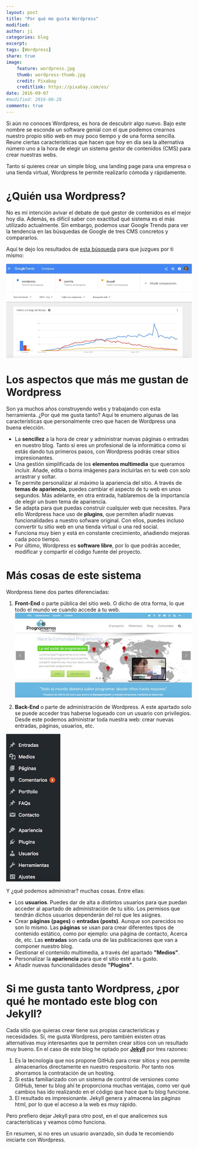 ```yaml
---
layout: post
title: "Por qué me gusta Wordpress"
modified:
author: ji
categories: blog
excerpt:
tags: [Wordpress]
share: true
image:
    feature: wordpress.jpg
    thumb: wordpress-thumb.jpg
    credit: Pixabay
    creditlink: https://pixabay.com/es/
date: 2016-09-07
#modified: 2016-08-28
comments: true
---
```


Si aún no conoces Wordpress, es hora de descubrir algo nuevo. Bajo este nombre se esconde un software genial con el que podemos crearnos nuestro propio sitio web en muy poco tiempo y de una forma sencilla. Reune ciertas características que hacen que hoy en día sea la alternativa número uno a la hora de elegir un sistema gestor de contenidos (CMS) para crear nuestras webs. 

Tanto si quieres crear un simple blog, una landing page para una empresa o una tienda virtual, Wordpress te permite realizarlo cómoda y rápidamente. 

# ¿Quién usa Wordpress?

No es mi intención avivar el debate de qué gestor de contenidos es el mejor hoy día. Además, es difícil saber con exactitud qué sistema es el más utilizado actualmente. Sin embargo, podemos usar Google Trends para ver la tendencia en las búsquedas de Google de tres CMS concretos y compararlos.

Aquí te dejo los resultados de [esta búsqueda](https://www.google.com/trends/explore?date=all&q=wordpress,joomla,drupal) para que juzgues por ti mismo:

![Google Trends CMS](../../images/blog/GoogleTrendsCMS.jpg)

# Los aspectos que más me gustan de Wordpress

Son ya muchos años construyendo webs y trabajando con esta herramienta. ¿Por qué me gusta tanto? Aquí te enumero algunas de las características que personalmente creo que hacen de Wordpress una buena elección.

* La **sencillez** a la hora de crear y administrar nuevas páginas o entradas en nuestro blog. Tanto si eres un profesional de la informática como si estás dando tus primeros pasos, con Wordpress podrás crear sitios impresionantes.
* Una gestión simplificada de los **elementos multimedia** que queramos incluir. Añade, edita o borra imágenes para incluirlas en tu web con solo arrastrar y soltar.
* Te permite personalizar al máximo la apariencia del sitio. A través de **temas de apariencia**, puedes cambiar el aspecto de tu web en unos segundos. Más adelante, en otra entrada, hablaremos de la importancia de elegir un buen tema de apariencia.
* Se adapta para que puedas construir cualquier web que necesites. Para ello Wordpress hace uso de **plugins**, que permiten añadir nuevas funcionalidades a nuestro sofware original. Con ellos, puedes incluso convertir tu sitio web en una tienda virtual o una red social.
* Funciona muy bien y está en constante crecimiento, añadiendo mejoras cada poco tiempo.
* Por último, Wordpress es **software libre**, por lo que podrás acceder, modificar y compartir el código fuente del proyecto.

# Más cosas de este sistema

Wordpress tiene dos partes diferenciadas:

1. **Front-End** o parte pública del sitio web. O dicho de otra forma, lo que todo el mundo ve cuando accede a tu web.
![FrontEnd Wordpress](../../images/blog/programamos.jpg)

2. **Back-End** o parte de administración de Wordpress. A este apartado solo se puede acceder tras haberse logueado con un usuario con privilegios. Desde este podemos administrar toda nuestra web: crear nuevas entradas, páginas, usuarios, etc.

![BackEnd Wordpress](../../images/blog/WordpressBackEnd.jpg)

Y ¿qué podemos administrar? muchas cosas. Entre ellas:

* Los **usuarios**. Puedes dar de alta a distintos usuarios para que puedan acceder al apartado de administración de tu sitio. Los permisos que tendrán dichos usuarios dependerán del rol que les asignes.
* Crear **páginas (pages)** o **entradas (posts)**. Aunque son parecidos no son lo mismo. Las **páginas** se usan para crear diferentes tipos de contenido estático, como por ejemplo: una página de contacto, Acerca de, etc. Las **entradas** son cada una de las publicaciones que van a componer nuestro blog.
* Gestionar el contenido multimedia, a través del apartado **"Medios"**.
* Personalizar la **apariencia** para que el sitio esté a tu gusto.
* Añadir nuevas funcionalidades desde **"Plugins"**.

# Si me gusta tanto Wordpress, ¿por qué he montado este blog con Jekyll?

Cada sitio que quieras crear tiene sus propias características y necesidades. Sí, me gusta Wordpress, pero también existen otras alternativas muy interesantes que te permiten crear sitios con un resultado muy bueno. En el caso de este blog he optado por [**Jekyll**](https://jekyllrb.com/) por tres razones:

1. Es la tecnología que nos propone GitHub para crear sitios y nos permite almacenarlos directamente en nuestro respositorio. Por tanto nos ahorramos la contratación de un hosting.
2. Si estás familiarizado con un sistema de control de versiones como GitHub, tener tu blog ahí te proporciona muchas ventajas, como ver qué cambios has ido realizando en el código que hace que tu blog funcione.
3. El resultado es impresionante. Jekyll genera y almacena las páginas html, por lo que el acceso a la web es muy rápido.

Pero prefiero dejar Jekyll para otro post, en el que analicemos sus características y veamos cómo funciona.

En resumen, si no eres un usuario avanzado, sin duda te recomiendo iniciarte con Wordpress.